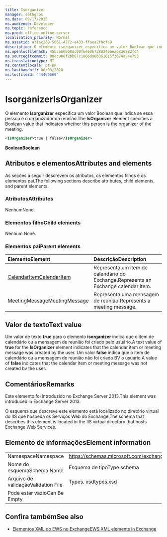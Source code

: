 ```yaml
---
title: Isorganizer
manager: sethgros
ms.date: 09/17/2015
ms.audience: Developer
ms.topic: reference
ms.prod: office-online-server
localization_priority: Normal
ms.assetid: a31ac268-5061-4272-a433-ffaea2fbcfa9
description: O elemento isorganizer especifica um valor Boolean que indica se essa pessoa é o organizador da reunião.
ms.openlocfilehash: 45b7a66068dc00f6e60b7380240bea6836282fd4
ms.sourcegitcommit: 88ec988f2bb67c1866d06b361615f3674a24e795
ms.translationtype: MT
ms.contentlocale: pt-BR
ms.lasthandoff: 06/03/2020
ms.locfileid: "44466560"
---
```

# <a name="isorganizer"></a><span data-ttu-id="4f452-103">Isorganizer</span><span class="sxs-lookup"><span data-stu-id="4f452-103">IsOrganizer</span></span>

<span data-ttu-id="4f452-104">O elemento **Isorganizer** especifica um valor Boolean que indica se essa pessoa é o organizador da reunião.</span><span class="sxs-lookup"><span data-stu-id="4f452-104">The **IsOrganizer** element specifies a Boolean value that indicates whether this person is the organizer of the meeting.</span></span> 
  
```XML
<IsOrganizer>true | false</IsOrganizer>
```

 <span data-ttu-id="4f452-105">**Boolean**</span><span class="sxs-lookup"><span data-stu-id="4f452-105">**Boolean**</span></span>
## <a name="attributes-and-elements"></a><span data-ttu-id="4f452-106">Atributos e elementos</span><span class="sxs-lookup"><span data-stu-id="4f452-106">Attributes and elements</span></span>

<span data-ttu-id="4f452-107">As seções a seguir descrevem os atributos, os elementos filhos e os elementos pai.</span><span class="sxs-lookup"><span data-stu-id="4f452-107">The following sections describe attributes, child elements, and parent elements.</span></span>
  
### <a name="attributes"></a><span data-ttu-id="4f452-108">Atributos</span><span class="sxs-lookup"><span data-stu-id="4f452-108">Attributes</span></span>

<span data-ttu-id="4f452-109">Nenhum</span><span class="sxs-lookup"><span data-stu-id="4f452-109">None.</span></span>
  
### <a name="child-elements"></a><span data-ttu-id="4f452-110">Elementos filho</span><span class="sxs-lookup"><span data-stu-id="4f452-110">Child elements</span></span>

<span data-ttu-id="4f452-111">Nenhum.</span><span class="sxs-lookup"><span data-stu-id="4f452-111">None.</span></span>
  
### <a name="parent-elements"></a><span data-ttu-id="4f452-112">Elementos pai</span><span class="sxs-lookup"><span data-stu-id="4f452-112">Parent elements</span></span>

|<span data-ttu-id="4f452-113">**Elemento**</span><span class="sxs-lookup"><span data-stu-id="4f452-113">**Element**</span></span>|<span data-ttu-id="4f452-114">**Descrição**</span><span class="sxs-lookup"><span data-stu-id="4f452-114">**Description**</span></span>|
|:-----|:-----|
|[<span data-ttu-id="4f452-115">CalendarItem</span><span class="sxs-lookup"><span data-stu-id="4f452-115">CalendarItem</span></span>](calendaritem.md) <br/> |<span data-ttu-id="4f452-116">Representa um item de calendário do Exchange.</span><span class="sxs-lookup"><span data-stu-id="4f452-116">Represents an Exchange calendar item.</span></span>  <br/> |
|[<span data-ttu-id="4f452-117">MeetingMessage</span><span class="sxs-lookup"><span data-stu-id="4f452-117">MeetingMessage</span></span>](meetingmessage.md) <br/> |<span data-ttu-id="4f452-118">Representa uma mensagem de reunião.</span><span class="sxs-lookup"><span data-stu-id="4f452-118">Represents a meeting message.</span></span>  <br/> |
   
## <a name="text-value"></a><span data-ttu-id="4f452-119">Valor de texto</span><span class="sxs-lookup"><span data-stu-id="4f452-119">Text value</span></span>

<span data-ttu-id="4f452-120">Um valor de texto **true** para o elemento **isorganizer** indica que o item de calendário ou a mensagem de reunião foi criado pelo usuário.</span><span class="sxs-lookup"><span data-stu-id="4f452-120">A text value of **true** for the **IsOrganizer** element indicates that the calendar item or meeting message was created by the user.</span></span> <span data-ttu-id="4f452-121">Um valor **false** indica que o item de calendário ou a mensagem de reunião não foi criado BV o usuário.</span><span class="sxs-lookup"><span data-stu-id="4f452-121">A value of **false** indicates that the calendar item or meeting message was not created bv the user.</span></span> 
  
## <a name="remarks"></a><span data-ttu-id="4f452-122">Comentários</span><span class="sxs-lookup"><span data-stu-id="4f452-122">Remarks</span></span>

<span data-ttu-id="4f452-123">Este elemento foi introduzido no Exchange Server 2013.</span><span class="sxs-lookup"><span data-stu-id="4f452-123">This element was introduced in Exchange Server 2013.</span></span>
  
<span data-ttu-id="4f452-124">O esquema que descreve este elemento está localizado no diretório virtual do IIS que hospeda os Serviços Web do Exchange.</span><span class="sxs-lookup"><span data-stu-id="4f452-124">The schema that describes this element is located in the IIS virtual directory that hosts Exchange Web Services.</span></span>
  
## <a name="element-information"></a><span data-ttu-id="4f452-125">Elemento de informações</span><span class="sxs-lookup"><span data-stu-id="4f452-125">Element information</span></span>

|||
|:-----|:-----|
|<span data-ttu-id="4f452-126">Namespace</span><span class="sxs-lookup"><span data-stu-id="4f452-126">Namespace</span></span>  <br/> |https://schemas.microsoft.com/exchange/services/2006/types  <br/> |
|<span data-ttu-id="4f452-127">Nome do esquema</span><span class="sxs-lookup"><span data-stu-id="4f452-127">Schema Name</span></span>  <br/> |<span data-ttu-id="4f452-128">Esquema de tipo</span><span class="sxs-lookup"><span data-stu-id="4f452-128">Type schema</span></span>  <br/> |
|<span data-ttu-id="4f452-129">Arquivo de validação</span><span class="sxs-lookup"><span data-stu-id="4f452-129">Validation File</span></span>  <br/> |<span data-ttu-id="4f452-130">Types. xsd</span><span class="sxs-lookup"><span data-stu-id="4f452-130">types.xsd</span></span>  <br/> |
|<span data-ttu-id="4f452-131">Pode estar vazio</span><span class="sxs-lookup"><span data-stu-id="4f452-131">Can Be Empty</span></span>  <br/> ||
   
## <a name="see-also"></a><span data-ttu-id="4f452-132">Confira também</span><span class="sxs-lookup"><span data-stu-id="4f452-132">See also</span></span>



- [<span data-ttu-id="4f452-133">Elementos XML do EWS no Exchange</span><span class="sxs-lookup"><span data-stu-id="4f452-133">EWS XML elements in Exchange</span></span>](ews-xml-elements-in-exchange.md)


